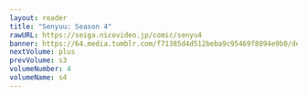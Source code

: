 ```yaml
---
layout: reader
title: "Senyuu: Season 4"
rawURL: https://seiga.nicovideo.jp/comic/senyu4
banner: https://64.media.tumblr.com/f71385d4d512beba9c95469f8894e9b0/de6bb3e82427a614-ff/s1280x1920/ce478f57bab7cb88db863b3029afbd9aa90cd869.jpg
nextVolume: plus
prevVolume: s3
volumeNumber: 4
volumeName: s4
---
```

